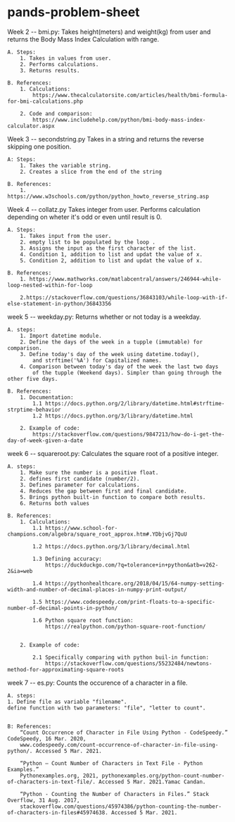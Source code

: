 # pands-problem-sheet

Week 2 -- bmi.py:
    Takes height(meters) and weight(kg) from user and returns the Body Mass Index Calculation with range.

    A. Steps:
        1. Takes in values from user.
        2. Performs calculations.
        3. Returns results.

    B. References:
        1. Calculations:
            https://www.thecalculatorsite.com/articles/health/bmi-formula-for-bmi-calculations.php

        2. Code and comparison:
            https://www.includehelp.com/python/bmi-body-mass-index-calculator.aspx



Week 3 -- secondstring.py
    Takes in a string and returns the reverse skipping one position.

    A: Steps:
        1. Takes the variable string.
        2. Creates a slice from the end of the string

    B. References:
        1. https://www.w3schools.com/python/python_howto_reverse_string.asp



Week 4 -- collatz.py
    Takes integer from user. Performs calculation depending on wheter it's odd or even until result is 0.

    A. Steps:
        1. Takes input from the user.
        2. empty list to be populated by the loop .
        3. Assigns the input as the first character of the list.
        4. Condition 1, addition to list and updat the value of x.
        5. Condition 2, addition to list and updat the value of x.

    B. References:
        1. https://www.mathworks.com/matlabcentral/answers/246944-while-loop-nested-within-for-loop

        2.https://stackoverflow.com/questions/36843103/while-loop-with-if-else-statement-in-python/36843356



week 5 -- weekday.py:
    Returns whether or not today is a weekday.

    A. steps: 
        1. Import datetime module.
        2. Define the days of the week in a tupple (immutable) for comparison.
        3. Define today's day of the week using datetime.today(), 
            and strftime('%A') for Capitalized names.
        4. Comparison between today's day of the week the last two days
            of the tupple (Weekend days). Simpler than going through the other five days.

    B. References:
        1. Documentation:
            1.1 https://docs.python.org/2/library/datetime.html#strftime-strptime-behavior
            1.2 https://docs.python.org/3/library/datetime.html
        
        2. Example of code:
            https://stackoverflow.com/questions/9847213/how-do-i-get-the-day-of-week-given-a-date



week 6 -- squareroot.py:
    Calculates the square root of a positive integer.

    A. steps:
        1. Make sure the number is a positive float.
        2. defines first candidate (number/2).
        3. Defines parameter for calculations.
        4. Reduces the gap between first and final candidate.
        5. Brings python built-in function to compare both results.
        6. Returns both values

    B. References:
        1. Calculations:
            1.1 https://www.school-for-champions.com/algebra/square_root_approx.htm#.YDbjvGj7QuU

            1.2 https://docs.python.org/3/library/decimal.html

            1.3 Defining accuracy: 
                https://duckduckgo.com/?q=tolerance+in+python&atb=v262-2&ia=web

            1.4 https://pythonhealthcare.org/2018/04/15/64-numpy-setting-width-and-number-of-decimal-places-in-numpy-print-output/

            1.5 https://www.codespeedy.com/print-floats-to-a-specific-number-of-decimal-points-in-python/

            1.6 Python square root function: 
                https://realpython.com/python-square-root-function/


        2. Example of code:

            2.1 Specifically comparing with python buil-in function:
                https://stackoverflow.com/questions/55232484/newtons-method-for-approximating-square-roots

week 7 -- es.py:
    Counts the occurence of a character in a file.

    A. steps:
    1. Define file as variable "filename".
    define function with two parameters: "file", "letter to count".

    
    B: References:
        “Count Occurrence of Character in File Using Python - CodeSpeedy.” CodeSpeedy, 16 Mar. 2020, 
        www.codespeedy.com/count-occurrence-of-character-in-file-using-python/. Accessed 5 Mar. 2021.

        “Python – Count Number of Characters in Text File - Python Examples.” 
        Pythonexamples.org, 2021, pythonexamples.org/python-count-number-of-characters-in-text-file/. Accessed 5 Mar. 2021.Yamac Candan. 

        “Python - Counting the Number of Characters in Files.” Stack Overflow, 31 Aug. 2017, 
        stackoverflow.com/questions/45974386/python-counting-the-number-of-characters-in-files#45974638. Accessed 5 Mar. 2021.